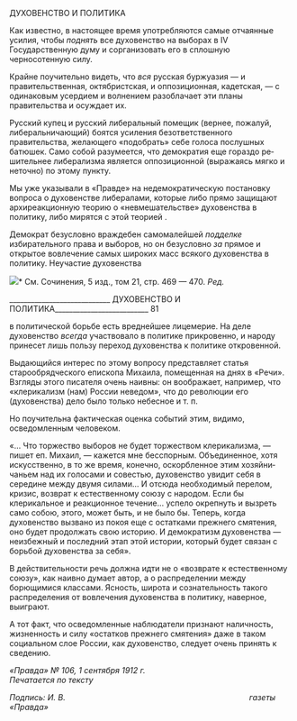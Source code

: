 ДУХОВЕНСТВО И ПОЛИТИКА

Как известно, в настоящее время употребляются самые отчаянные усилия, чтобы _поднять_ все духовенство на выборах в IV Государственную думу и сорганизовать его в сплошную черносотенную силу.

Крайне поучительно видеть, что _вся_ русская буржуазия — и правительственная, ок­тябристская, и оппозиционная, кадетская, — с одинаковым усердием и волнением ра­зоблачает эти планы правительства и осуждает их.

Русский купец и русский либеральный помещик (вернее, пожалуй, либеральничаю­щий) боятся усиления безответственного правительства, желающего «подобрать» себе голоса послушных батюшек. Само собой разумеется, что демократия еще гораздо ре­шительнее либерализма является оппозиционной (выражаясь мягко и неточно) по это­му пункту.

Мы уже указывали в «Правде» на недемократическую постановку вопроса о духо­венстве либералами, которые либо прямо защищают архиреакционную теорию о «не­вмешательстве» духовенства в политику, либо мирятся с этой теорией .

Демократ безусловно враждебен самомалейшей _подделке_ избирательного права и выборов, но он безусловно _за_ прямое и открытое вовлечение самых широких масс вся­кого духовенства в политику. Неучастие духовенства

![](file:///C:/Users/bot32/AppData/Local/Temp/msohtmlclip1/01/clip_image001.png)* См. Сочинения, 5 изд., том 21, стр. 469 — 470. _Ред._

  

____________________________ ДУХОВЕНСТВО И ПОЛИТИКА__________________________ 81

в политической борьбе есть вреднейшее лицемерие. На деле духовенство _всегда_ участ­вовало в политике прикровенно, и народу принесет лишь пользу переход духовенства к политике откровенной.

Выдающийся интерес по этому вопросу представляет статья старообрядческого епи­скопа Михаила, помещенная на днях в «Речи». Взгляды этого писателя очень наивны: он воображает, например, что «клерикализм (нам) России неведом», что до революции его (духовенства) дело было только небесное и т. п.

Но поучительна фактическая оценка событий этим, видимо, осведомленным челове­ком.

«... Что торжество выборов не будет торжеством клерикализма, — пишет еп. Михаил, — кажется мне бесспорным. Объединенное, хотя искусственно, в то же время, конечно, оскорбленное этим хозяйни­чаньем над их голосами и совестью, духовенство увидит себя в середине между двумя силами... И отсю­да необходимый перелом, кризис, возврат к естественному союзу с народом. Если бы клерикальное и реакционное течение... успело окрепнуть и вызреть само собою, этого, может быть, и не было бы. Те­перь, когда духовенство вызвано из покоя еще с остатками прежнего смятения, оно будет продолжать свою историю. И демократизм духовенства — неизбежный и последний этап этой истории, который бу­дет связан с борьбой духовенства за себя».

В действительности речь должна идти не о «возврате к естественному союзу», как наивно думает автор, а о распределении между борющимися классами. Ясность, широ­та и сознательность такого распределения от вовлечения духовенства в политику, на­верное, выиграют.

А тот факт, что осведомленные наблюдатели признают наличность, жизненность и силу «остатков прежнего смятения» даже в таком социальном слое России, как духо­венство, следует очень принять к сведению.

_«Правда» № 106, 1 сентября 1912 г.                                                         Печатается по тексту_

_Подпись: И. В.                                                                                   газеты «Правда»_